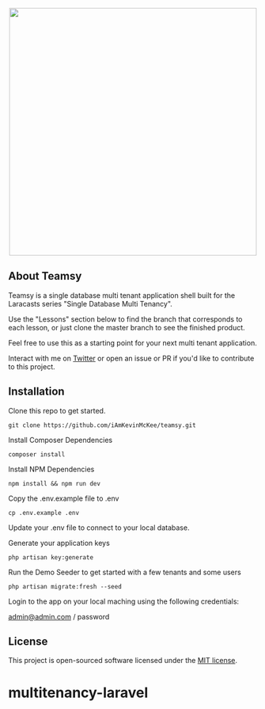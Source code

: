 <p align="center"><img src="https://github.com/iAmKevinMcKee/teamsy/blob/master/public/img/logos/teamsy.png?raw=true" width="500"></p>

## About Teamsy

Teamsy is a single database multi tenant application shell built for the Laracasts series "Single Database Multi Tenancy".

Use the "Lessons" section below to find the branch that corresponds to each lesson, or just clone the master branch to see the finished product. 

Feel free to use this as a starting point for your next multi tenant application.

Interact with me on [Twitter](https://twitter.com/iAmKevinMcKee) or open an issue or PR if you'd like to contribute to this project.

## Installation

Clone this repo to get started.

`git clone https://github.com/iAmKevinMcKee/teamsy.git`

Install Composer Dependencies

`composer install`

Install NPM Dependencies

`npm install && npm run dev`

Copy the .env.example file to .env

`cp .env.example .env`

Update your .env file to connect to your local database.

Generate your application keys

`php artisan key:generate`

Run the Demo Seeder to get started with a few tenants and some users

`php artisan migrate:fresh --seed`

Login to the app on your local maching using the following credentials:

admin@admin.com / password

## License

This project is open-sourced software licensed under the [MIT license](https://opensource.org/licenses/MIT).
# multitenancy-laravel
